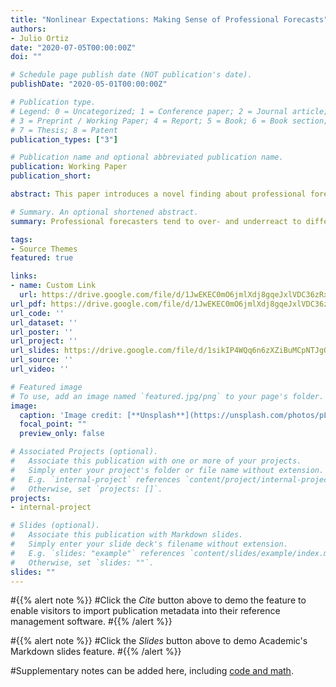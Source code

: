 ```yaml
---
title: "Nonlinear Expectations: Making Sense of Professional Forecasts"
authors:
- Julio Ortiz
date: "2020-07-05T00:00:00Z"
doi: ""

# Schedule page publish date (NOT publication's date).
publishDate: "2020-05-01T00:00:00Z"

# Publication type.
# Legend: 0 = Uncategorized; 1 = Conference paper; 2 = Journal article;
# 3 = Preprint / Working Paper; 4 = Report; 5 = Book; 6 = Book section;
# 7 = Thesis; 8 = Patent
publication_types: ["3"]

# Publication name and optional abbreviated publication name.
publication: Working Paper
publication_short: 

abstract: This paper introduces a novel finding about professional forecasters--the same respondent simultaneously over- and underreacts to distinct macroeconomic variables. Whereas standard models struggle to make sense of this fact, I show that simultaneous over- and underreactions can arise in nonlinear environments. In such contexts, rational forecasters are unable to obtain an optimal and exact estimate of the state via the Kalman filter. I consider stochastic volatility as the source of nonlinearities and assume that forecasters must approximate the state by selecting an approximation function from a set of costly alternatives. According to my model, over- and underreactions depend crucially on the the underlying signal-to-noise ratio. In particular, the scope for overreactions is decreasing in the signal precision. I conclude that error predictability is not prima facie evidence against rationality.

# Summary. An optional shortened abstract.
summary: Professional forecasters tend to over- and underreact to different macroeconomic variables. I build a model of nonlinear rational expectations that is able replicate this fact. I find that the key determinant of over- and underreactions is the underlying signal-to-noise ratio.

tags:
- Source Themes
featured: true

links:
- name: Custom Link
  url: https://drive.google.com/file/d/1JwEKEC0mO6jmlXdj8gqeJxlVDC36zRxv/view?usp=sharing
url_pdf: https://drive.google.com/file/d/1JwEKEC0mO6jmlXdj8gqeJxlVDC36zRxv/view?usp=sharing
url_code: ''
url_dataset: ''
url_poster: ''
url_project: ''
url_slides: https://drive.google.com/file/d/1sikIP4WQq6n6zXZiBuMCpNTJgQs16qIr/view?usp=sharing
url_source: ''
url_video: ''

# Featured image
# To use, add an image named `featured.jpg/png` to your page's folder. 
image:
  caption: 'Image credit: [**Unsplash**](https://unsplash.com/photos/pLCdAaMFLTE)'
  focal_point: ""
  preview_only: false

# Associated Projects (optional).
#   Associate this publication with one or more of your projects.
#   Simply enter your project's folder or file name without extension.
#   E.g. `internal-project` references `content/project/internal-project/index.md`.
#   Otherwise, set `projects: []`.
projects:
- internal-project

# Slides (optional).
#   Associate this publication with Markdown slides.
#   Simply enter your slide deck's filename without extension.
#   E.g. `slides: "example"` references `content/slides/example/index.md`.
#   Otherwise, set `slides: ""`.
slides: ""
---
```


#{{% alert note %}}
#Click the *Cite* button above to demo the feature to enable visitors to import publication metadata into their reference management software.
#{{% /alert %}}

#{{% alert note %}}
#Click the *Slides* button above to demo Academic's Markdown slides feature.
#{{% /alert %}}

#Supplementary notes can be added here, including [code and math](https://sourcethemes.com/academic/docs/writing-markdown-latex/).

